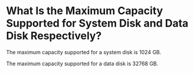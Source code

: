 # What Is the Maximum Capacity Supported for System Disk and Data Disk Respectively?<a name="evs_faq_0031"></a>

The maximum capacity supported for a system disk is 1024 GB.

The maximum capacity supported for a data disk is 32768 GB.

